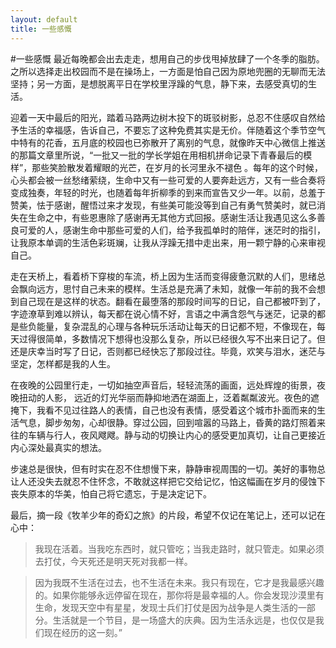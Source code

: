 ```yaml
---
layout: default
title: 一些感慨
---
```

#一些感慨
   最近每晚都会出去走走，想用自己的步伐甩掉放肆了一个冬季的脂肪。之所以选择走出校园而不是在操场上，一方面是怕自己因为原地兜圈的无聊而无法坚持；另一方面，是想脱离平日在学校里浮躁的气息，静下来，去感受真切的生活。

   迎着一天中最后的阳光，踏着马路两边树木投下的斑驳树影，总忍不住感叹自然给予生活的幸福感，告诉自己，不要忘了这种免费其实是无价。伴随着这个季节空气中特有的花香，五月底的校园也已弥散开了离别的气息，就像昨天中心微信上推送的那篇文章里所说，“一批又一批的学长学姐在用相机拼命记录下青春最后的模样”，那些笑脸散发着耀眼的光芒，在岁月的长河里永不褪色 。每年的这个时候，心头都会被一丝愁绪萦绕，生命中又有一些可爱的人要奔赴远方，又有一些合奏将变成独奏，年轻的时光，也随着每年折柳季的到来而宣告又少一年。以前，总羞于赞美，怯于感谢，醒悟过来才发现，有些美可能没等到自己有勇气赞美时，就已消失在生命之中，有些恩惠除了感谢再无其他方式回报。感谢生活让我遇见这么多善良可爱的人，感谢生命中那些可爱的人们，给予我孤单时的陪伴，迷茫时的指引，让我原本单调的生活色彩斑斓，让我从浮躁无措中走出来，用一颗宁静的心来审视自己。

   走在天桥上，看着桥下穿梭的车流，桥上因为生活而变得疲惫沉默的人们，思绪总会飘向远方，思忖自己未来的模样。生活总是充满了未知，就像一年前的我不会想到自己现在是这样的状态。翻看在最堕落的那段时间写的日记，自己都被吓到了，字迹潦草到难以辨认，每天都在说心情不好，言语之中满含怨气与迷茫，记录的都是些负能量，复杂混乱的心理与各种玩乐活动让每天的日记都不短，不像现在，每天过得很简单，多数情况下想得也没那么复杂，所以已经很久写不出来日记了。但还是庆幸当时写了日记，否则都已经快忘了那段过往。毕竟，欢笑与泪水，迷茫与坚定，怎样都是我的人生。

   在夜晚的公园里行走，一切如抽空声音后，轻轻流荡的画面，远处辉煌的街景，夜晚扭动的人影， 远近的灯光华丽而静抑地洒在湖面上，泛着粼粼波光。夜色的遮掩下，我看不见过往路人的表情，自己也没有表情，感受着这个城市扑面而来的生活气息，脚步匆匆，心却很静。穿过公园，回到喧嚣的马路上，昏黄的路灯照着来往的车辆与行人，夜风飕飕。静与动的切换让内心的感受更加真切，让自己更接近内心深处最真实的想法。

   步速总是很快，但有时实在忍不住想慢下来，静静审视周围的一切。美好的事物总让人还没失去就忍不住怀念，不敢就这样把它交给记忆，怕这幅画在岁月的侵蚀下丧失原本的华美，怕自己将它遗忘，于是决定记下。

   最后，摘一段《牧羊少年的奇幻之旅》的片段，希望不仅记在笔记上，还可以记在心中：

>我现在活着。当我吃东西时，就只管吃；当我走路时，就只管走。如果必须去打仗，今天死还是明天死对我都一样。

>因为我既不生活在过去，也不生活在未来。我只有现在，它才是我最感兴趣的。如果你能够永远停留在现在，那你将是最幸福的人。你会发现沙漠里有生命，发现天空中有星星，发现士兵们打仗是因为战争是人类生活的一部分。生活就是一个节目，是一场盛大的庆典。因为生活永远是，也仅仅是我们现在经历的这一刻。”














